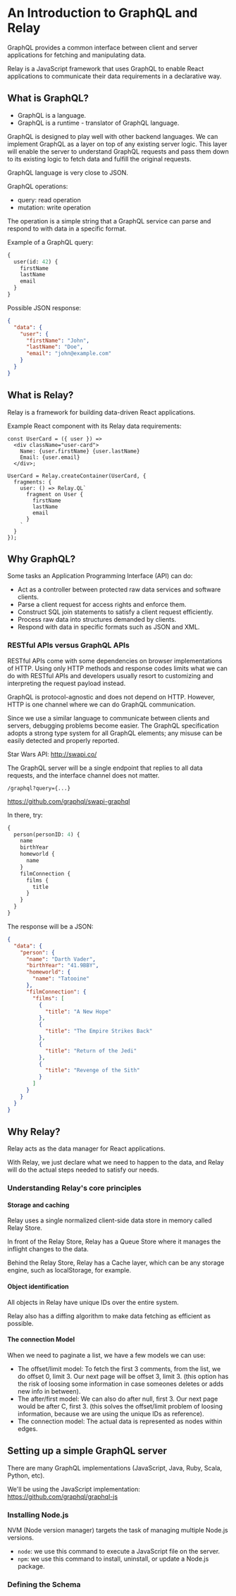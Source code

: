 # An Introduction to GraphQL and Relay

GraphQL provides a common interface between client and server applications for fetching and manipulating data.

Relay is a JavaScript framework that uses GraphQL to enable React applications to communicate their data requirements in a declarative way.

## What is GraphQL?

* GraphQL is a language.
* GraphQL is a runtime - translator of GraphQL language.

GraphQL is designed to play well with other backend languages.
We can implement GraphQL as a layer on top of any existing server logic.
This layer will enable the server to understand GraphQL requests and pass them down to its existing logic to fetch data and fulfill the original requests.

GraphQL language is very close to JSON.

GraphQL operations:
* query: read operation
* mutation: write operation

The operation is a simple string that a GraphQL service can parse and respond to with data in a specific format.

Example of a GraphQL query:
```graphql
{
  user(id: 42) {
    firstName
    lastName
    email
  }
}
```

Possible JSON response:
```json
{
  "data": {
    "user": {
      "firstName": "John",
      "lastName": "Doe",
      "email": "john@example.com"
    }
  }
}
```

## What is Relay?

Relay is a framework for building data-driven React applications.

Example React component with its Relay data requirements:
```react
const UserCard = ({ user }) =>
  <div className="user-card">
    Name: {user.firstName} {user.lastName}
    Email: {user.email}
  </div>;

UserCard = Relay.createContainer(UserCard, {
  fragments: {
    user: () => Relay.QL`
      fragment on User {
        firstName
        lastName
        email
      }
    `
  }
});
```

## Why GraphQL?

Some tasks an Application Programming Interface (API) can do:
* Act as a controller between protected raw data services and software clients.
* Parse a client request for access rights and enforce them.
* Construct SQL join statements to satisfy a client request efficiently.
* Process raw data into structures demanded by clients.
* Respond with data in specific formats such as JSON and XML.

### RESTful APIs versus GraphQL APIs

RESTful APIs come with some dependencies on browser implementations of HTTP.
Using only HTTP methods and response codes limits what we can do with RESTful APIs and developers usually resort to customizing and interpreting the request payload instead.

GraphQL is protocol-agnostic and does not depend on HTTP.
However, HTTP is one channel where we can do GraphQL communication.

Since we use a similar language to communicate between clients and servers, debugging problems become easier.
The GraphQL specification adopts a strong type system for all GraphQL elements; any misuse can be easily detected and properly reported.

Star Wars API: http://swapi.co/

The GraphQL server will be a single endpoint that replies to all data requests, and the interface channel does not matter.

```
/graphql?query={...}
```

https://github.com/graphql/swapi-graphql

In there, try:
```graphql
{
  person(personID: 4) {
    name
    birthYear
    homeworld {
      name
    }
    filmConnection {
      films {
        title
      }
    }
  }
}
```

The response will be a JSON:
```json
{
  "data": {
    "person": {
      "name": "Darth Vader",
      "birthYear": "41.9BBY",
      "homeworld": {
        "name": "Tatooine"
      },
      "filmConnection": {
        "films": [
          {
            "title": "A New Hope"
          },
          {
            "title": "The Empire Strikes Back"
          },
          {
            "title": "Return of the Jedi"
          },
          {
            "title": "Revenge of the Sith"
          }
        ]
      }
    }
  }
}
```

## Why Relay?

Relay acts as the data manager for React applications.

With Relay, we just declare what we need to happen to the data, and Relay will do the actual steps needed to satisfy our needs.

### Understanding Relay's core principles

#### Storage and caching

Relay uses a single normalized client-side data store in memory called Relay Store.

In front of the Relay Store, Relay has a Queue Store where it manages the inflight changes to the data.

Behind the Relay Store, Relay has a Cache layer, which can be any storage engine, such as localStorage, for example.

#### Object identification

All objects in Relay have unique IDs over the entire system.

Relay also has a diffing algorithm to make data fetching as efficient as possible.

#### The connection Model

When we need to paginate a list, we have a few models we can use:

* The offset/limit model: To fetch the first 3 comments, from the list, we do offset 0, limit 3. Our next page will be offset 3, limit 3. (this option has the risk of loosing some information in case someones deletes or adds new info in between).
* The after/first model: We can also do after null, first 3. Our next page would be after C, first 3. (this solves the offset/limit problem of loosing information, because we are using the unique IDs as reference).
* The connection model: The actual data is represented as nodes within edges.

## Setting up a simple GraphQL server

There are many GraphQL implementations (JavaScript, Java, Ruby, Scala, Python, etc).

We'll be using the JavaScript implementation: https://github.com/graphql/graphql-js

### Installing Node.js

NVM (Node version manager) targets the task of managing multiple Node.js versions.

* `node`: we use this command to execute a JavaScript file on the server.
* `npm`: we use this command to install, uninstall, or update a Node.js package.

### Defining the Schema
